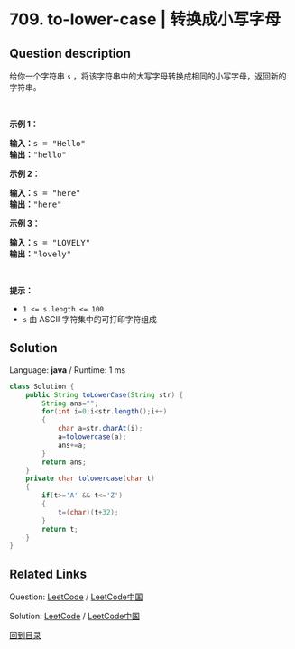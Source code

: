 ﻿# 709. to-lower-case | 转换成小写字母

## Question description

<!--If you want to use the English description, use <p>Given a string <code>s</code>, return <em>the string after replacing every uppercase letter with the same lowercase letter</em>.</p>

<p>&nbsp;</p>
<p><strong>Example 1:</strong></p>

<pre>
<strong>Input:</strong> s = &quot;Hello&quot;
<strong>Output:</strong> &quot;hello&quot;
</pre>

<p><strong>Example 2:</strong></p>

<pre>
<strong>Input:</strong> s = &quot;here&quot;
<strong>Output:</strong> &quot;here&quot;
</pre>

<p><strong>Example 3:</strong></p>

<pre>
<strong>Input:</strong> s = &quot;LOVELY&quot;
<strong>Output:</strong> &quot;lovely&quot;
</pre>

<p>&nbsp;</p>
<p><strong>Constraints:</strong></p>

<ul>
	<li><code>1 &lt;= s.length &lt;= 100</code></li>
	<li><code>s</code> consists of printable ASCII characters.</li>
</ul>
 instead-->
<p>给你一个字符串 <code>s</code> ，将该字符串中的大写字母转换成相同的小写字母，返回新的字符串。</p>

<p> </p>

<p><strong>示例 1：</strong></p>

<pre>
<strong>输入：</strong>s = "Hello"
<strong>输出：</strong>"hello"
</pre>

<p><strong>示例 2：</strong></p>

<pre>
<strong>输入：</strong>s = "here"
<strong>输出：</strong>"here"
</pre>

<p><strong>示例 3：</strong></p>

<pre>
<strong>输入：</strong>s = "LOVELY"
<strong>输出：</strong>"lovely"
</pre>

<p> </p>

<p><strong>提示：</strong></p>

<ul>
	<li><code>1 <= s.length <= 100</code></li>
	<li><code>s</code> 由 ASCII 字符集中的可打印字符组成</li>
</ul>




## Solution

Language: **java**  /  Runtime: 1 ms

```java
class Solution {
    public String toLowerCase(String str) {
        String ans="";
        for(int i=0;i<str.length();i++)
        {   
            char a=str.charAt(i);
            a=tolowercase(a);
            ans+=a;
        }
        return ans;
    }
    private char tolowercase(char t)
    {
        if(t>='A' && t<='Z')
        {
            t=(char)(t+32);
        }
        return t;
    }
}


```



## Related Links

Question: [LeetCode](https://leetcode.com/problems/to-lower-case/description/)  /  [LeetCode中国](https://leetcode-cn.com/problems/to-lower-case/description/)

Solution: [LeetCode](https://leetcode.com/articles/to-lower-case/)  /  [LeetCode中国](https://leetcode-cn.com/articles/to-lower-case/)

[回到目录](../README.md)